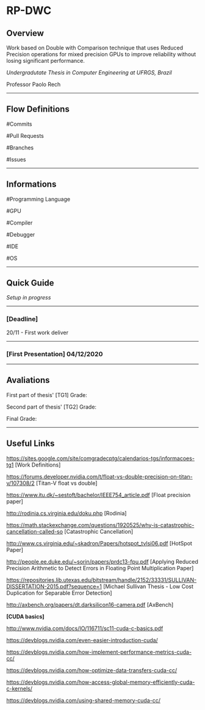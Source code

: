 # RP-DWC

## Overview

Work based on Double with Comparison technique that uses Reduced Precision operations for mixed precision GPUs to improve reliability without losing significant performance.

*Undergradutate Thesis in Computer Engineering at UFRGS, Brazil*

Professor Paolo Rech

---

## Flow Definitions

#Commits

#Pull Requests

#Branches

#Issues

---

## Informations

#Programming Language

#GPU

#Compiler

#Debugger

#IDE

#OS

---

## Quick Guide

*Setup in progress*

---


### [Deadline]

20/11 - First work deliver

---

### [First Presentation] 04/12/2020

---

## Avaliations

First part of thesis' [TG1] Grade:

Second part of thesis' [TG2] Grade:

Final Grade:

---

## Useful Links

https://sites.google.com/site/comgradecptg/calendarios-tgs/informacoes-tg1 [Work Definitions]

https://forums.developer.nvidia.com/t/float-vs-double-precision-on-titan-v/107308/2 [Titan-V float vs double]

https://www.itu.dk/~sestoft/bachelor/IEEE754_article.pdf [Float precision paper]

http://rodinia.cs.virginia.edu/doku.php [Rodinia]

https://math.stackexchange.com/questions/1920525/why-is-catastrophic-cancellation-called-so [Catastrophic Cancellation]

http://www.cs.virginia.edu/~skadron/Papers/hotspot_tvlsi06.pdf [HotSpot Paper]

http://people.ee.duke.edu/~sorin/papers/prdc13-fpu.pdf [Applying Reduced Precision Arithmetic to
Detect Errors in Floating Point Multiplication Paper]

https://repositories.lib.utexas.edu/bitstream/handle/2152/33331/SULLIVAN-DISSERTATION-2015.pdf?sequence=1 [Michael Sullivan Thesis - Low Cost Duplication for Separable Error Detection]

http://axbench.org/papers/dt.darksilicon16-camera.pdf [AxBench]

**[CUDA basics]**

http://www.nvidia.com/docs/IO/116711/sc11-cuda-c-basics.pdf

https://devblogs.nvidia.com/even-easier-introduction-cuda/

https://devblogs.nvidia.com/how-implement-performance-metrics-cuda-cc/

https://devblogs.nvidia.com/how-optimize-data-transfers-cuda-cc/

https://devblogs.nvidia.com/how-access-global-memory-efficiently-cuda-c-kernels/

https://devblogs.nvidia.com/using-shared-memory-cuda-cc/

